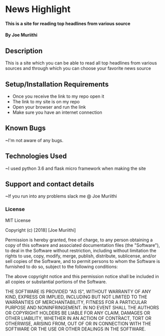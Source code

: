 # News Highlight
#### This is a site for reading top headlines from various source
#### By **Joe Muriithi**
## Description
This is a site which you can be able to read all top headlines from various sources and through which you can choose your favorite news source
## Setup/Installation Requirements
* Once you receive the link to my repo open it
* The link to my site is on my repo
* Open your browser and run the link
* Make sure you have an internet connection
## Known Bugs
~I'm not aware of any bugs.
## Technologies Used
~I used python 3.6 and flask micro framework when making the site  
## Support and contact details
~If you run  into any problems slack me @ Joe Muriithi
### License
MIT License

Copyright (c) [2018] [Joe Muriithi]

Permission is hereby granted, free of charge, to any person obtaining a copy
of this software and associated documentation files (the "Software"), to deal
in the Software without restriction, including without limitation the rights
to use, copy, modify, merge, publish, distribute, sublicense, and/or sell
copies of the Software, and to permit persons to whom the Software is
furnished to do so, subject to the following conditions:

The above copyright notice and this permission notice shall be included in all
copies or substantial portions of the Software.

THE SOFTWARE IS PROVIDED "AS IS", WITHOUT WARRANTY OF ANY KIND, EXPRESS OR
IMPLIED, INCLUDING BUT NOT LIMITED TO THE WARRANTIES OF MERCHANTABILITY,
FITNESS FOR A PARTICULAR PURPOSE AND NONINFRINGEMENT. IN NO EVENT SHALL THE
AUTHORS OR COPYRIGHT HOLDERS BE LIABLE FOR ANY CLAIM, DAMAGES OR OTHER
LIABILITY, WHETHER IN AN ACTION OF CONTRACT, TORT OR OTHERWISE, ARISING FROM,
OUT OF OR IN CONNECTION WITH THE SOFTWARE OR THE USE OR OTHER DEALINGS IN THE
SOFTWARE.
